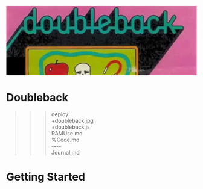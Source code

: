 ![Doubleback](doubleback.jpg)

# Doubleback

>>> deploy:<br>
>>>   +doubleback.jpg<br>
>>>   +doubleback.js<br>
>>>   RAMUse.md<br>
>>>   %Code.md<br>
>>>   ----<br>
>>>   Journal.md<br>

# Getting Started
